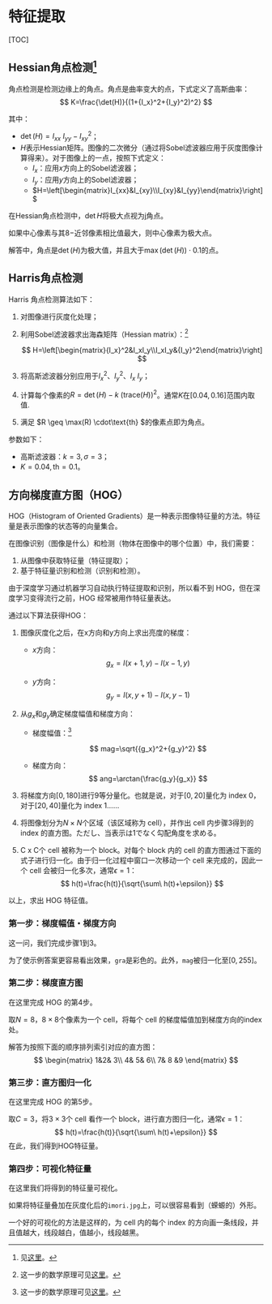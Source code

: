 # 特征提取
[TOC]

## Hessian角点检测[^0]

[^0]: 见[这里](http://vision.stanford.edu/teaching/cs231a_autumn1112/lecture/lecture11_detectors_descriptors_cs231a.pdf)。

角点检测是检测边缘上的角点。角点是曲率变大的点，下式定义了高斯曲率：
$$
K=\frac{\det(H)}{(1+{I_x}^2+{I_y}^2)^2}
$$

其中：

* $\det(H)=I_{xx}\ I_{yy}-{I_{xy}}^2$；
* $H$表示Hessian矩阵。图像的二次微分（通过将Sobel滤波器应用于灰度图像计算得来）。对于图像上的一点，按照下式定义：
  * $I_x$：应用$x$方向上的Sobel滤波器；
  * $I_y$：应用$y$方向上的Sobel滤波器；
  * $H=\left[\begin{matrix}I_{xx}&I_{xy}\\I_{xy}&I_{yy}\end{matrix}\right]$

在Hessian角点检测中，$\det{H}$将极大点视为j角点。

如果中心像素与其$8-$近邻像素相比值最大，则中心像素为极大点。

解答中，角点是$\det(H)$为极大值，并且大于$\max(\det(H))\cdot 0.1$的点。

## Harris角点检测
Harris 角点检测算法如下：

1. 对图像进行灰度化处理；

2. 利用Sobel滤波器求出海森矩阵（Hessian matrix）：[^1]
   
   [^1]: 这一步的数学原理可见[这里](https://blog.csdn.net/lwzkiller/article/details/54633670)。
   
   $$
   H=\left[\begin{matrix}{I_x}^2&I_xI_y\\I_xI_y&{I_y}^2\end{matrix}\right]
   $$
   
3. 将高斯滤波器分别应用于${I_x}^2$、${I_y}^2$、$I_x\ I_y$；

4. 计算每个像素的$R = \det(H) - k\ (\text{trace}(H))^2$。通常$K$在$[0.04,0.16]$范围内取值.

5. 满足 $R \geq \max(R) \cdot\text{th}  $的像素点即为角点。

参数如下：

* 高斯滤波器：$k=3, \sigma=3$；
*  $K = 0.04, \text{th} = 0.1$。

## 方向梯度直方图（HOG）
HOG（Histogram of Oriented Gradients）是一种表示图像特征量的方法。特征量是表示图像的状态等的向量集合。

在图像识别（图像是什么）和检测（物体在图像中的哪个位置）中，我们需要：

1. 从图像中获取特征量（特征提取）；
2. 基于特征量识别和检测（识别和检测）。

由于深度学习通过机器学习自动执行特征提取和识别，所以看不到 HOG，但在深度学习变得流行之前，HOG 经常被用作特征量表达。

通过以下算法获得HOG：

1. 图像灰度化之后，在x方向和y方向上求出亮度的梯度：

   * $x$方向：
     $$
     g_x=I(x+1,y)-I(x-1,y)
     $$

   * $y$方向：
     $$
     g_y=I(x,y+1)-I(x,y-1)
     $$

2. 从$g_x$和$g_y$确定梯度幅值和梯度方向：

   * 梯度幅值：[^1]

     [^1]: 这里公式原文写的是：$mag = sqrt(gt ** 2 + gy ** 2)$。可能是笔误。

     $$
     mag=\sqrt{{g_x}^2+{g_y}^2}
     $$

   * 梯度方向：
     $$
     ang=\arctan{\frac{g_y}{g_x}}
     $$

3. 将梯度方向$[0,180]$进行9等分量化。也就是说，对于$[0,20]$量化为 index 0，对于$[20,40]$量化为 index 1……

4. 将图像划分为$N \times N$个区域（该区域称为 cell），并作出 cell 内步骤3得到的 index 的直方图。ただし、当表示は1でなく勾配角度を求める。

5. C x  C个 cell 被称为一个 block。对每个 block 内的 cell 的直方图通过下面的式子进行归一化。由于归一化过程中窗口一次移动一个 cell 来完成的，因此一个 cell 会被归一化多次，通常$\epsilon=1$：
   $$
   h(t)=\frac{h(t)}{\sqrt{\sum\ h(t)+\epsilon}}
   $$

以上，求出 HOG 特征值。

### 第一步：梯度幅值・梯度方向
这一问，我们完成步骤1到3。

为了使示例答案更容易看出效果，`gra`是彩色的。此外，`mag`被归一化至$[0,255]$。

### 第二步：梯度直方图

在这里完成 HOG 的第4步。

取$N=8$，$8 \times 8$个像素为一个 cell，将每个 cell 的梯度幅值加到梯度方向的index处。

解答为按照下面的顺序排列索引对应的直方图：
$$
\begin{matrix}
1&2& 3\\
4& 5& 6\\
7& 8 &9
\end{matrix}
$$

### 第三步：直方图归一化

在这里完成 HOG 的第5步。

取$C=3$，将$3\times 3$个 cell 看作一个 block，进行直方图归一化，通常$\epsilon=1$：
$$
h(t)=\frac{h(t)}{\sqrt{\sum\ h(t)+\epsilon}}
$$
在此，我们得到HOG特征量。

### 第四步：可视化特征量

在这里我们将得到的特征量可视化。

如果将特征量叠加在灰度化后的`imori.jpg`上，可以很容易看到（蝾螈的）外形。

一个好的可视化的方法是这样的，为 cell 内的每个 index 的方向画一条线段，并且值越大，线段越白，值越小，线段越黑。
